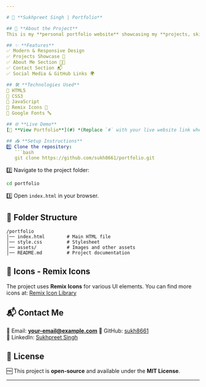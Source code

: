 ```yaml
---

# 🚀 **Sukhpreet Singh | Portfolio**  

## 📝 **About the Project**  
This is my **personal portfolio website** showcasing my **projects, skills, and experience** as a **full-stack developer**. It is built using **HTML, CSS, and JavaScript** to create a sleek and responsive design.  

## ✨ **Features**  
✅ Modern & Responsive Design  
✅ Projects Showcase 🎨  
✅ About Me Section 👨‍💻  
✅ Contact Section 📬  
✅ Social Media & GitHub Links 🌍  

## 🛠️ **Technologies Used**  
🔹 HTML5  
🔹 CSS3  
🔹 JavaScript  
🔹 Remix Icons 🎯  
🔹 Google Fonts 🔤  

## 🌐 **Live Demo**  
[🔗 **View Portfolio**](#) *(Replace `#` with your live website link when deployed.)* 

## 📥 **Setup Instructions**  
1️⃣ Clone the repository:  
   ```bash
   git clone https://github.com/sukh8661/portfolio.git
   ```  
2️⃣ Navigate to the project folder:  
   ```bash
   cd portfolio
   ```  
3️⃣ Open `index.html` in your browser.  

## 📂 **Folder Structure**  
```
/portfolio
│── index.html        # Main HTML file
│── style.css         # Stylesheet
│── assets/           # Images and other assets
│── README.md         # Project documentation
```

## 🎨 **Icons - Remix Icons**  
The project uses **Remix Icons** for various UI elements. You can find more icons at: [Remix Icon Library](https://remixicon.com/)  

## 📬 **Contact Me**  
📧 Email: **your-email@example.com** 
🔗 GitHub: [sukh8661](https://github.com/sukh8661)  
🔗 LinkedIn: [Sukhpreet Singh](https://www.linkedin.com/in/sukhpreet-singh-543651315/)

## 📜 **License**  
🆓 This project is **open-source** and available under the **MIT License**.  

---
```

